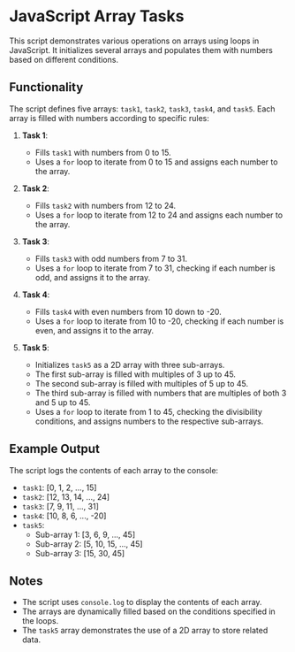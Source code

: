 # JavaScript Array Tasks

This script demonstrates various operations on arrays using loops in JavaScript. It initializes several arrays and populates them with numbers based on different conditions.

## Functionality

The script defines five arrays: `task1`, `task2`, `task3`, `task4`, and `task5`. Each array is filled with numbers according to specific rules:

1. **Task 1**: 
   - Fills `task1` with numbers from 0 to 15.
   - Uses a `for` loop to iterate from 0 to 15 and assigns each number to the array.

2. **Task 2**: 
   - Fills `task2` with numbers from 12 to 24.
   - Uses a `for` loop to iterate from 12 to 24 and assigns each number to the array.

3. **Task 3**: 
   - Fills `task3` with odd numbers from 7 to 31.
   - Uses a `for` loop to iterate from 7 to 31, checking if each number is odd, and assigns it to the array.

4. **Task 4**: 
   - Fills `task4` with even numbers from 10 down to -20.
   - Uses a `for` loop to iterate from 10 to -20, checking if each number is even, and assigns it to the array.

5. **Task 5**: 
   - Initializes `task5` as a 2D array with three sub-arrays.
   - The first sub-array is filled with multiples of 3 up to 45.
   - The second sub-array is filled with multiples of 5 up to 45.
   - The third sub-array is filled with numbers that are multiples of both 3 and 5 up to 45.
   - Uses a `for` loop to iterate from 1 to 45, checking the divisibility conditions, and assigns numbers to the respective sub-arrays.

## Example Output

The script logs the contents of each array to the console:

- `task1`: [0, 1, 2, ..., 15]
- `task2`: [12, 13, 14, ..., 24]
- `task3`: [7, 9, 11, ..., 31]
- `task4`: [10, 8, 6, ..., -20]
- `task5`: 
  - Sub-array 1: [3, 6, 9, ..., 45]
  - Sub-array 2: [5, 10, 15, ..., 45]
  - Sub-array 3: [15, 30, 45]

## Notes

- The script uses `console.log` to display the contents of each array.
- The arrays are dynamically filled based on the conditions specified in the loops.
- The `task5` array demonstrates the use of a 2D array to store related data.
